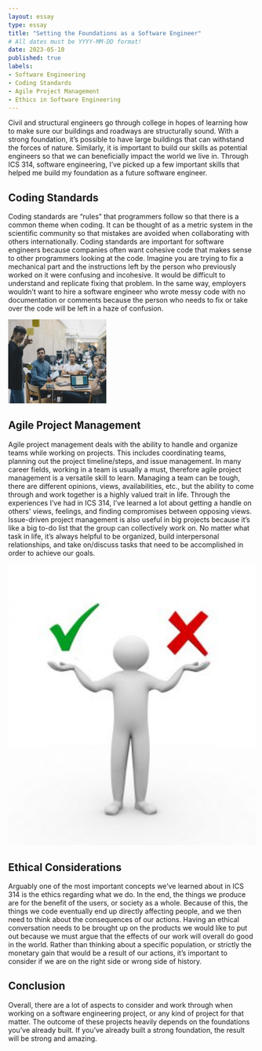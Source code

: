 ```yaml
---
layout: essay
type: essay
title: "Setting the Foundations as a Software Engineer"
# All dates must be YYYY-MM-DD format!
date: 2023-05-10
published: true
labels:
- Software Engineering
- Coding Standards
- Agile Project Management
- Ethics in Software Engineering
---
```


Civil and structural engineers go through college in hopes of learning how to make sure our buildings and roadways are structurally sound. With a strong foundation, it’s possible to have large buildings that can withstand the forces of nature. Similarly, it is important to build our skills as potential engineers so that we can beneficially impact the world we live in. Through ICS 314, software engineering, I’ve picked up a few important skills that helped me build my foundation as a future software engineer.

## Coding Standards
Coding standards are “rules” that programmers follow so that there is a common theme when coding. It can be thought of as a metric system in the scientific community so that mistakes are avoided when collaborating with others internationally. Coding standards are important for software engineers because companies often want cohesive code that makes sense to other programmers looking at the code. Imagine you are trying to fix a mechanical part and the instructions left by the person who previously worked on it were confusing and incohesive. It would be difficult to understand and replicate fixing that problem. In the same way, employers wouldn’t want to hire a software engineer who wrote messy code with no documentation or comments because the person who needs to fix or take over the code will be left in a haze of confusion.

<img width="200px"
class="rounded float-start pe-4"
src="../img/softwareEngineering/projectManagement.jpeg" >
## Agile Project Management
Agile project management deals with the ability to handle and organize teams while working on projects. This includes coordinating teams, planning out the project timeline/steps, and issue management. In many career fields, working in a team is usually a must, therefore agile project management is a versatile skill to learn. Managing a team can be tough, there are different opinions, views, availabilities, etc., but the ability to come through and work together is a highly valued trait in life. Through the experiences I’ve had in ICS 314, I’ve learned a lot about getting a handle on others' views, feelings, and finding compromises between opposing views. Issue-driven project management is also useful in big projects because it’s like a big to-do list that the group can collectively work on. No matter what task in life, it’s always helpful to be organized, build interpersonal relationships, and take on/discuss tasks that need to be accomplished in order to achieve our goals.


<img width="600px"
class="rounded float-start pe-4"
src="../img/softwareEngineering/ethics.jpeg" >
## Ethical Considerations
Arguably one of the most important concepts we’ve learned about in ICS 314 is the ethics regarding what we do. In the end, the things we produce are for the benefit of the users, or society as a whole. Because of this, the things we code eventually end up directly affecting people, and we then need to think about the consequences of our actions. Having an ethical conversation needs to be brought up on the products we would like to put out because we must argue that the effects of our work will overall do good in the world. Rather than thinking about a specific population, or strictly the monetary gain that would be a result of our actions, it’s important to consider if we are on the right side or wrong side of history.

## Conclusion
Overall, there are a lot of aspects to consider and work through when working on a software engineering project, or any kind of project for that matter. The outcome of these projects heavily depends on the foundations you’ve already built. If you’ve already built a strong foundation, the result will be strong and amazing.

